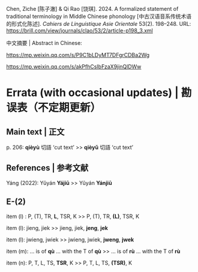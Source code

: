 Chen, Ziche [陈子澈] & Qi Rao [饶琪]. 2024. A formalized statement of traditional terminology in Middle Chinese phonology [中古汉语音系传统术语的形式化陈述]. _Cahiers de Linguistique Asie Orientale_ 53(2). 198–248. URL: https://brill.com/view/journals/clao/53/2/article-p198_3.xml

中文摘要 | Abstract in Chinese: 

https://mp.weixin.qq.com/s/P9C1bLDyMT7DFgrCDBa2Wg

https://mp.weixin.qq.com/s/akPfhCsIbFzaX9jinQlDWw




# Errata (with occasional updates) | 勘误表（不定期更新）

## Main text | 正文

 p. 206: **qièyù** 切語 ‘cut text’ >> **qièyǔ** 切語 ‘cut text’

## References | 参考文献

 Yáng (2022): Yǔyán **Yájiū** >> Yǔyán **Yánjiū**

## E-(2)

 item (l) : P, (T), TR, **L**, TSR, K >> P, (T), TR, **(L)**, TSR, K

 item (l): jieng, jiek >> jieng, jiek, **jeng**, **jek**

 item (l): jwieng, jwiek >> jwieng, jwiek, **jweng**, **jwek**

 item (m): ... is of **qù** ... with the T of **qù** >> ... is of **rù** ... with the T of **rù**

 item (n): P, T, L, TS, **TSR**, K >> P, T, L, TS, **(TSR)**, K
